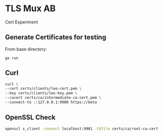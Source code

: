 # TLS Mux AB

Cert Experiment

## Generate Certificates for testing

From base directory:

```
go run
```

## Curl

```bash
curl \
--cert certs/clients/leo-cert.pem \
--key certs/clients/leo-key.pem \
--cacert certs/ca/intermediate-ca-cert.pem \
--connect-to ::127.0.0.1:9900 https://beta
```

## OpenSSL Check

```sh
openssl s_client -connect localhost:9901 -CAfile certs/ca/root-ca-cert.pem
```

